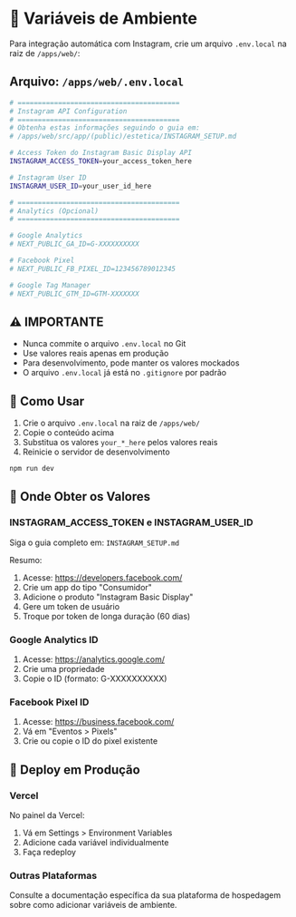 # 🔐 Variáveis de Ambiente

Para integração automática com Instagram, crie um arquivo `.env.local` na raiz de `/apps/web/`:

## Arquivo: `/apps/web/.env.local`

```bash
# ========================================
# Instagram API Configuration
# ========================================
# Obtenha estas informações seguindo o guia em:
# /apps/web/src/app/(public)/estetica/INSTAGRAM_SETUP.md

# Access Token do Instagram Basic Display API
INSTAGRAM_ACCESS_TOKEN=your_access_token_here

# Instagram User ID
INSTAGRAM_USER_ID=your_user_id_here

# ========================================
# Analytics (Opcional)
# ========================================

# Google Analytics
# NEXT_PUBLIC_GA_ID=G-XXXXXXXXXX

# Facebook Pixel
# NEXT_PUBLIC_FB_PIXEL_ID=123456789012345

# Google Tag Manager
# NEXT_PUBLIC_GTM_ID=GTM-XXXXXXX
```

## ⚠️ IMPORTANTE

- Nunca commite o arquivo `.env.local` no Git
- Use valores reais apenas em produção
- Para desenvolvimento, pode manter os valores mockados
- O arquivo `.env.local` já está no `.gitignore` por padrão

## 🔧 Como Usar

1. Crie o arquivo `.env.local` na raiz de `/apps/web/`
2. Copie o conteúdo acima
3. Substitua os valores `your_*_here` pelos valores reais
4. Reinicie o servidor de desenvolvimento

```bash
npm run dev
```

## 📖 Onde Obter os Valores

### INSTAGRAM_ACCESS_TOKEN e INSTAGRAM_USER_ID

Siga o guia completo em: `INSTAGRAM_SETUP.md`

Resumo:

1. Acesse: https://developers.facebook.com/
2. Crie um app do tipo "Consumidor"
3. Adicione o produto "Instagram Basic Display"
4. Gere um token de usuário
5. Troque por token de longa duração (60 dias)

### Google Analytics ID

1. Acesse: https://analytics.google.com/
2. Crie uma propriedade
3. Copie o ID (formato: G-XXXXXXXXXX)

### Facebook Pixel ID

1. Acesse: https://business.facebook.com/
2. Vá em "Eventos > Pixels"
3. Crie ou copie o ID do pixel existente

## 🚀 Deploy em Produção

### Vercel

No painel da Vercel:

1. Vá em Settings > Environment Variables
2. Adicione cada variável individualmente
3. Faça redeploy

### Outras Plataformas

Consulte a documentação específica da sua plataforma de hospedagem sobre como adicionar variáveis de ambiente.
